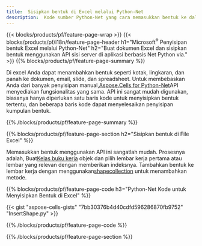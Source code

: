 ```yaml
---
title:  Sisipkan bentuk di Excel melalui Python-Net
description:  Kode sumber Python-Net yang cara memasukkan bentuk ke dalam file Excel Microsoft menggunakan Python-Net Library.
---
```

{{< blocks/products/pf/feature-page-wrap >}}
{{< blocks/products/pf/i18n/feature-page-header h1="Microsoft<sup>&reg;</sup> Penyisipan bentuk Excel melalui Python-Net" h2="Buat dokumen Excel dan sisipkan bentuk menggunakan API sisi server di aplikasi berbasis Net Python via." >}}
{{% blocks/products/pf/feature-page-summary %}}

 Di excel Anda dapat menambahkan bentuk seperti kotak, lingkaran, dan panah ke dokumen, email, slide, dan spreadsheet. Untuk membebaskan Anda dari banyak penyisipan manual,[Aspose.Cells for Python-Net](https://releases.aspose.com/cells/python-net)API menyediakan fungsionalitas yang sama. API ini sangat mudah digunakan, biasanya hanya diperlukan satu baris kode untuk menyisipkan bentuk tertentu, dan beberapa baris kode dapat menyelesaikan penyisipan kumpulan bentuk.

{{% /blocks/products/pf/feature-page-summary %}}

{{% blocks/products/pf/feature-page-section h2="Sisipkan bentuk di File Excel" %}}

 Memasukkan bentuk menggunakan API ini sangatlah mudah. Prosesnya adalah, Buat[Kelas buku kerja](https://reference.aspose.com/cells/python-net/aspose.cells/workbook/) objek dan pilih lembar kerja pertama atau lembar yang relevan dengan memberikan indeksnya. Tambahkan bentuk ke lembar kerja dengan menggunakan[shapecollection](https://reference.aspose.com/cells/python-net/aspose.cells.drawing/shapecollection/) untuk menambahkan metode.

{{% blocks/products/pf/feature-page-code h3="Python-Net Kode untuk Menyisipkan Bentuk di Excel" %}}

{{< gist "aspose-cells-gists" "7bb30376b4d40cdfd596286870fb9752" "InsertShape.py" >}}

{{% /blocks/products/pf/feature-page-code %}}

{{% /blocks/products/pf/feature-page-section %}}
